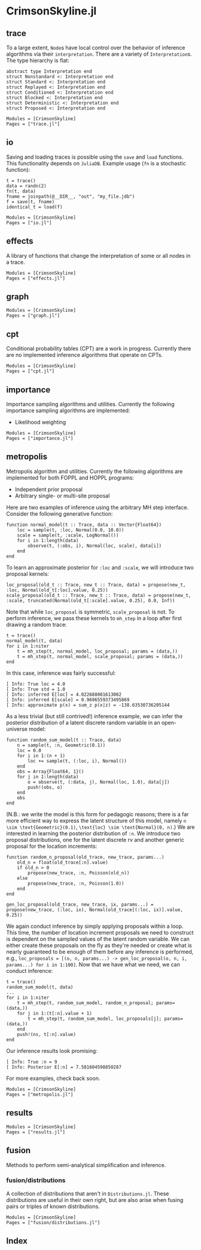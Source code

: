 # CrimsonSkyline.jl

## trace
To a large extent, `Node`s have local control over the behavior of inference algorithms via their 
`interpretation`. There are a variety of `Interpretation`s. The type hierarchy is flat:
```
abstract type Interpretation end
struct Nonstandard <: Interpretation end
struct Standard <: Interpretation end
struct Replayed <: Interpretation end
struct Conditioned <: Interpretation end 
struct Blocked <: Interpretation end
struct Deterministic <: Interpretation end
struct Proposed <: Interpretation end
```
```@autodocs
Modules = [CrimsonSkyline]
Pages = ["trace.jl"]
```

## io

Saving and loading traces is possible using the `save` and `load` functions. This
functionality depends on `JuliaDB`. Example usage (`fn` is a stochastic function):

```
t = trace()
data = randn(2)
fn(t, data)
fname = joinpath(@__DIR__, "out", "my_file.jdb")
f = save(t, fname)
identical_t = load(f)
```

```@autodocs
Modules = [CrimsonSkyline]
Pages = ["io.jl"]
```

## effects
A library of functions that change the interpretation of some or all nodes in a trace.
```@autodocs
Modules = [CrimsonSkyline]
Pages = ["effects.jl"]
```

## graph
```@autodocs
Modules = [CrimsonSkyline]
Pages = ["graph.jl"]
```

## cpt
Conditional probability tables (CPT) are a work in progress. Currently there are no implemented inference algorithms that operate on CPTs. 
```@autodocs
Modules = [CrimsonSkyline]
Pages = ["cpt.jl"]
```

## importance
Importance sampling algorithms and utilities. 
Currently the following importance sampling algorithms are implemented:

+ Likelihood weighting

```@autodocs
Modules = [CrimsonSkyline]
Pages = ["importance.jl"]
```

## metropolis
Metropolis algorithm and utilities. Currently the following algorithms are implemented for both 
FOPPL and HOPPL programs:

+ Independent prior proposal
+ Arbitrary single- or multi-site proposal

Here are two examples of inference using the arbitrary MH step interface. Consider the following generative
function:
```
function normal_model(t :: Trace, data :: Vector{Float64})
    loc = sample(t, :loc, Normal(0.0, 10.0))
    scale = sample(t, :scale, LogNormal())
    for i in 1:length(data)
        observe(t, (:obs, i), Normal(loc, scale), data[i])
    end
end
```
To learn an approximate posterior for `:loc` and `:scale`, we will introduce two proposal kernels:
```
loc_proposal(old_t :: Trace, new_t :: Trace, data) = propose(new_t, :loc, Normal(old_t[:loc].value, 0.25))
scale_proposal(old_t :: Trace, new_t :: Trace, data) = propose(new_t, :scale, truncated(Normal(old_t[:scale].value, 0.25), 0.0, Inf))
```
Note that while `loc_proposal` is symmetric, `scale_proposal` is not. To perform inference, we pass these kernels to `mh_step` in 
a loop after first drawing a random trace:
```
t = trace()
normal_model(t, data)
for i in 1:niter
    t = mh_step(t, normal_model, loc_proposal; params = (data,))
    t = mh_step(t, normal_model, scale_proposal; params = (data,))
end
```
In this case, inference was fairly successful:
```
[ Info: True loc = 4.0
[ Info: True std = 1.0
[ Info: inferred E[loc] = 4.022688081613082
[ Info: inferred E[scale] = 0.9696559373495869
[ Info: approximate p(x) = sum_z p(x|z) = -138.63530736205144
```
As a less trivial (but still contrived!) inference example, we can infer the posterior distribution of a latent discrete random variable
in an open-universe model: 
```
function random_sum_model(t :: Trace, data)
    n = sample(t, :n, Geometric(0.1))
    loc = 0.0
    for i in 1:(n + 1)
        loc += sample(t, (:loc, i), Normal())
    end
    obs = Array{Float64, 1}()
    for j in 1:length(data)
        o = observe(t, (:data, j), Normal(loc, 1.0), data[j])
        push!(obs, o)
    end
    obs
end
```
(N.B.: we write the model is this form for pedagogic reasons; there is a far more efficient way to express the latent structure 
of this model, namely ``n \sim \text{Geometric}(0.1)``, ``\text{loc} \sim \text{Normal}(0, n)``.)
We are interested in learning the posterior distribution of `:n`. We introduce two proposal distributions, one for the latent discrete rv
and another generic proposal for the location increments:
```
function random_n_proposal(old_trace, new_trace, params...)
    old_n = float(old_trace[:n].value)
    if old_n > 0
        propose(new_trace, :n, Poisson(old_n))
    else
        propose(new_trace, :n, Poisson(1.0))
    end
end

gen_loc_proposal(old_trace, new_trace, ix, params...) = propose(new_trace, (:loc, ix), Normal(old_trace[(:loc, ix)].value, 0.25))
```
We again conduct inference by simply applying proposals within a loop. This time, the number of location increment proposals we need to 
construct is dependent on the sampled values of the latent random variable. We can either create these proposals on the fly as they're 
needed or create what is nearly guaranteed to be enough of them before any inference is performed, e.g., 
`loc_proposals = [(o, n, params...) -> gen_loc_proposal(o, n, i, params...) for i in 1:100]`.
Now that we have what we need, we can conduct inference:
```
t = trace()
random_sum_model(t, data)
...
for i in 1:niter
    t = mh_step(t, random_sum_model, random_n_proposal; params=(data,))
    for j in 1:(t[:n].value + 1)
        t = mh_step(t, random_sum_model, loc_proposals[j]; params=(data,))
    end
    push!(ns, t[:n].value)
end
```
Our inference results look promising:
```
[ Info: True :n = 9
[ Info: Posterior E[:n] = 7.581604598850287
```
For more examples, check back soon.

```@autodocs
Modules = [CrimsonSkyline]
Pages = ["metropolis.jl"]
```

## results
```@autodocs
Modules = [CrimsonSkyline]
Pages = ["results.jl"]
```

## fusion

Methods to perform semi-analytical simplification and inference. 

### fusion/distributions
A collection of distributions that aren't in `Distributions.jl`. These distributions are useful in their own right, but are 
also arise when fusing pairs or triples of known distributions.

```@autodocs
Modules = [CrimsonSkyline]
Pages = ["fusion/distributions.jl"]
```

## Index
```@index
```